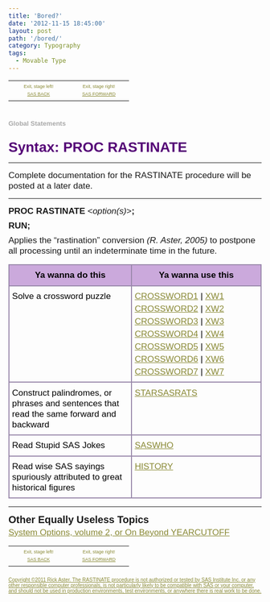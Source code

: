 ```yaml
---
title: 'Bored?'
date: '2012-11-15 18:45:00'
layout: post
path: '/bored/'
category: Typography
tags:
  - Movable Type
---
```


<table style="border-collapse: collapse; color: black; empty-cells: show; table-layout: fixed; text-align: start;"><tbody><tr><td style="text-align: center; width: 104px;"><div style="font-family: Arial, sans-serif; font-size: 9px; margin-bottom: 4px; margin-top: 4px;"><a href="http://www.globalstatements.com/index.html" style="color: #888833;"><img alt="Exit, stage left!" height="15" src="http://www.globalstatements.com/back/sasback.png" style="border-style: none;" width="98" /></a><br /><a href="http://www.globalstatements.com/index.html" style="color: #888833;">SAS BACK</a></div></td><td style="text-align: center; width: 104px;"><div style="font-family: Arial, sans-serif; font-size: 9px; margin-bottom: 4px; margin-top: 4px;"><a href="http://www.globalstatements.com/back/xw5.html" style="color: #888833;"><img alt="Exit, stage right!" height="15" src="http://www.globalstatements.com/back/sasforward.png" style="border-style: none;" width="98" /></a><br /><a href="http://www.globalstatements.com/back/xw7.html" style="color: #888833;">SAS FORWARD</a></div></td></tr></tbody></table><br /><div style="color: darkgrey; font-family: geneva, verdana, arial, helvetica, helv, sans-serif; font-size: 13px; font-weight: bold; margin-bottom: 4px; margin-top: 4px;">Global Statements</div><h1 style="color: #550077; font-family: arial, sans-serif; font-size: 28px; margin-bottom: 3px; margin-top: 24px;">Syntax: PROC RASTINATE</h1><hr /><div style="font-family: arial, sans-serif; font-size: 13pt; margin-bottom: 6pt; margin-top: 2pt;">Complete documentation for the RASTINATE procedure will be posted at a later date.</div><hr /><div style="font-family: arial, sans-serif; font-size: 13pt; margin-bottom: 6pt; margin-top: 2pt;"><b>PROC RASTINATE</b>&nbsp;&lt;<i>option(s)</i>&gt;<b>;</b></div><div style="font-family: arial, sans-serif; font-size: 13pt; margin-bottom: 6pt; margin-top: 2pt;"><b>RUN;</b></div><div style="font-family: arial, sans-serif; font-size: 13pt; margin-bottom: 6pt; margin-top: 2pt;">Applies the “rastination” conversion&nbsp;<i>(R. Aster, 2005)</i>&nbsp;to postpone all processing until an indeterminate time in the future.</div><table style="border-collapse: collapse; color: black; empty-cells: show; table-layout: fixed; text-align: start;"><tbody><tr><th style="background-color: #cba9dc; border: 2px solid rgb(153, 136, 170); padding: 4pt; vertical-align: top; width: 312px;"><div style="font-family: Verdana, sans-serif; font-size: 13pt; margin-bottom: 4px; margin-top: 4px;">Ya wanna do this</div></th><th style="background-color: #cba9dc; border: 2px solid rgb(153, 136, 170); padding: 4pt; vertical-align: top; width: 312px;"><div style="font-family: Verdana, sans-serif; font-size: 13pt; margin-bottom: 4px; margin-top: 4px;">Ya wanna use this</div></th></tr><tr><td style="border: 2px solid rgb(153, 136, 170); padding: 4pt; vertical-align: top; width: 312px;"><div style="font-family: Verdana, sans-serif; font-size: 13pt; margin-bottom: 4px; margin-top: 4px;">Solve a crossword puzzle</div></td><td style="border: 2px solid rgb(153, 136, 170); padding: 4pt; vertical-align: top; width: 312px;"><div style="font-family: Verdana, sans-serif; font-size: 13pt; margin-bottom: 4px; margin-top: 4px;"><a href="http://www.globalstatements.com/back/xw1.html" style="color: #888833;">CROSSWORD1</a>&nbsp;|&nbsp;<a href="http://www.globalstatements.com/back/xw1.html" style="color: #888833;">XW1</a></div><div style="font-family: Verdana, sans-serif; font-size: 13pt; margin-bottom: 4px; margin-top: 4px;"><a href="http://www.globalstatements.com/back/xw2.html" style="color: #888833;">CROSSWORD2</a>&nbsp;|&nbsp;<a href="http://www.globalstatements.com/back/xw2.html" style="color: #888833;">XW2</a></div><div style="font-family: Verdana, sans-serif; font-size: 13pt; margin-bottom: 4px; margin-top: 4px;"><a href="http://www.globalstatements.com/back/xw3.html" style="color: #888833;">CROSSWORD3</a>&nbsp;|&nbsp;<a href="http://www.globalstatements.com/back/xw3.html" style="color: #888833;">XW3</a></div><div style="font-family: Verdana, sans-serif; font-size: 13pt; margin-bottom: 4px; margin-top: 4px;"><a href="http://www.globalstatements.com/back/xw4.html" style="color: #888833;">CROSSWORD4</a>&nbsp;|&nbsp;<a href="http://www.globalstatements.com/back/xw4.html" style="color: #888833;">XW4</a></div><div style="font-family: Verdana, sans-serif; font-size: 13pt; margin-bottom: 4px; margin-top: 4px;"><a href="http://www.globalstatements.com/back/xw5.html" style="color: #888833;">CROSSWORD5</a>&nbsp;|&nbsp;<a href="http://www.globalstatements.com/back/xw5.html" style="color: #888833;">XW5</a></div><div style="font-family: Verdana, sans-serif; font-size: 13pt; margin-bottom: 4px; margin-top: 4px;"><a href="http://www.globalstatements.com/back/xw6.html" style="color: #888833;">CROSSWORD6</a>&nbsp;|&nbsp;<a href="http://www.globalstatements.com/back/xw6.html" style="color: #888833;">XW6</a></div><div style="font-family: Verdana, sans-serif; font-size: 13pt; margin-bottom: 4px; margin-top: 4px;"><a href="http://www.globalstatements.com/back/xw7.html" style="color: #888833;">CROSSWORD7</a>&nbsp;|&nbsp;<a href="http://www.globalstatements.com/back/xw7.html" style="color: #888833;">XW7</a></div></td></tr><tr><td style="border: 2px solid rgb(153, 136, 170); padding: 4pt; vertical-align: top; width: 312px;"><div style="font-family: Verdana, sans-serif; font-size: 13pt; margin-bottom: 4px; margin-top: 4px;">Construct palindromes, or phrases and sentences that read the same forward and backward</div></td><td style="border: 2px solid rgb(153, 136, 170); padding: 4pt; vertical-align: top; width: 312px;"><div style="font-family: Verdana, sans-serif; font-size: 13pt; margin-bottom: 4px; margin-top: 4px;"><a href="http://www.globalstatements.com/back/starsasrats.html" style="color: #888833;">STARSASRATS</a></div></td></tr><tr><td style="border: 2px solid rgb(153, 136, 170); padding: 4pt; vertical-align: top; width: 312px;"><div style="font-family: Verdana, sans-serif; font-size: 13pt; margin-bottom: 4px; margin-top: 4px;">Read Stupid SAS Jokes</div></td><td style="border: 2px solid rgb(153, 136, 170); padding: 4pt; vertical-align: top; width: 312px;"><div style="font-family: Verdana, sans-serif; font-size: 13pt; margin-bottom: 4px; margin-top: 4px;"><a href="http://www.globalstatements.com/back/saswho.html" style="color: #888833;">SASWHO</a></div></td></tr><tr><td style="border: 2px solid rgb(153, 136, 170); padding: 4pt; vertical-align: top; width: 312px;"><div style="font-family: Verdana, sans-serif; font-size: 13pt; margin-bottom: 4px; margin-top: 4px;">Read wise SAS sayings spuriously attributed to great historical figures</div></td><td style="border: 2px solid rgb(153, 136, 170); padding: 4pt; vertical-align: top; width: 312px;"><div style="font-family: Verdana, sans-serif; font-size: 13pt; margin-bottom: 4px; margin-top: 4px;"><a href="http://www.globalstatements.com/back/quote.html" style="color: #888833;">HISTORY</a></div></td></tr></tbody></table><hr /><h3 style="font-family: arial, sans-serif; font-size: 15pt; margin-bottom: 2px; margin-top: 12px;">Other Equally Useless Topics</h3><div style="font-family: arial, sans-serif; font-size: 13pt; margin-bottom: 6pt; margin-top: 2pt;"><a href="http://www.globalstatements.com/back/options.html" style="color: #888833;">System Options, volume 2, or On Beyond YEARCUTOFF</a></div><table style="border-collapse: collapse; color: black; empty-cells: show; table-layout: fixed; text-align: start;"><tbody><tr><td style="text-align: center; width: 104px;"><div style="font-family: Arial, sans-serif; font-size: 9px; margin-bottom: 4px; margin-top: 4px;"><a href="http://www.globalstatements.com/index.html" style="color: #888833;"><img alt="Exit, stage left!" height="15" src="http://www.globalstatements.com/back/sasback.png" style="border-style: none;" width="98" /></a><br /><a href="http://www.globalstatements.com/index.html" style="color: #888833;">SAS BACK</a></div></td><td style="text-align: center; width: 104px;"><div style="font-family: Arial, sans-serif; font-size: 9px; margin-bottom: 4px; margin-top: 4px;"><a href="http://www.globalstatements.com/back/xw5.html" style="color: #888833;"><img alt="Exit, stage right!" height="15" src="http://www.globalstatements.com/back/sasforward.png" style="border-style: none;" width="98" /></a><br /><a href="http://www.globalstatements.com/back/xw7.html" style="color: #888833;">SAS FORWARD</a></div></td></tr></tbody></table><div style="font-family: Verdana, sans-serif; font-size: 10px; margin-bottom: 4px; margin-top: 21px;"><a href="http://www.globalstatements.com/about.html" style="color: #888833;">Copyright ©2011 Rick Aster. The RASTINATE procedure is not authorized or tested by SAS Institute Inc. or any other responsible computer professionals, is not particularly likely to be compatible with SAS or your computer, and should not be used in production environments, test environments, or anywhere there is real work to be done.</a></div>
